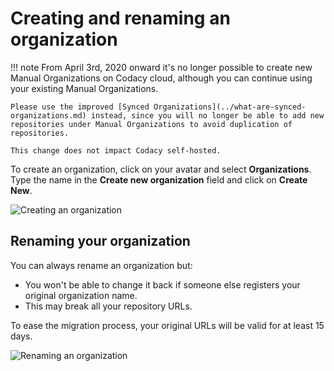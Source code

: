 # Creating and renaming an organization

!!! note
    From April 3rd, 2020 onward it's no longer possible to create new Manual Organizations on Codacy cloud, although you can continue using your existing Manual Organizations.

    Please use the improved [Synced Organizations](../what-are-synced-organizations.md) instead, since you will no longer be able to add new repositories under Manual Organizations to avoid duplication of repositories.

    This change does not impact Codacy self-hosted.

To create an organization, click on your avatar and select **Organizations**. Type the name in the **Create new organization** field and click on **Create New**.

![Creating an organization](images/image-00.gif)

## Renaming your organization

You can always rename an organization but:

-   You won't be able to change it back if someone else registers your original organization name.
-   This may break all your repository URLs.

To ease the migration process, your original URLs will be valid for at least 15 days.

![Renaming an organization](images/rename-org.png)
